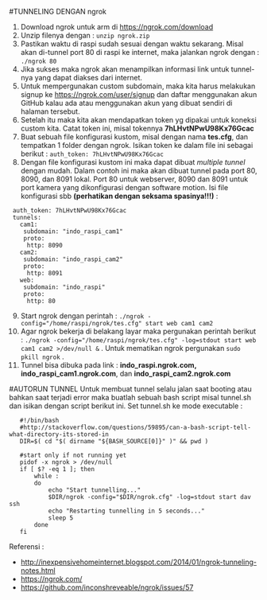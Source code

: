 #TUNNELING DENGAN ngrok
1. Download ngrok untuk arm di https://ngrok.com/download
2. Unzip filenya dengan : `unzip ngrok.zip`
3. Pastikan waktu di raspi sudah sesuai dengan waktu sekarang. Misal akan di-tunnel port 80 di raspi ke internet, maka jalankan ngrok dengan : `./ngrok 80`
4. Jika sukses maka ngrok akan menampilkan informasi link untuk tunnel-nya yang dapat diakses dari internet.
5. Untuk mempergunakan custom subdomain, maka kita harus melakukan signup ke https://ngrok.com/user/signup dan daftar menggunakan akun GitHub kalau ada atau menggunakan akun yang dibuat sendiri di halaman tersebut.
6. Setelah itu maka kita akan mendapatkan token yg dipakai untuk koneksi custom kita. Catat token ini, misal tokennya **7hLHvtNPwU98Kx76Gcac**
7. Buat sebuah file konfigurasi kustom, misal dengan nama **tes.cfg**, dan tempatkan 1 folder dengan ngrok. Isikan token ke dalam file ini sebagai berikut : `auth_token: 7hLHvtNPwU98Kx76Gcac`  
8. Dengan file konfigurasi kustom ini maka dapat dibuat *multiple tunnel* dengan mudah. Dalam contoh ini maka akan dibuat tunnel pada port 80, 8090, dan 8091 lokal. Port 80 untuk webserver, 8090 dan 8091 untuk port kamera yang dikonfigurasi dengan software motion. Isi file konfigurasi sbb **(perhatikan dengan seksama spasinya!!!)** :
 ```
  auth_token: 7hLHvtNPwU98Kx76Gcac
  tunnels:
    cam1:
     subdomain: "indo_raspi_cam1"
     proto:
      http: 8090
    cam2:
     subdomain: "indo_raspi_cam2"
     proto:
      http: 8091
    web:
     subdomain: "indo_raspi"
     proto:
      http: 80
 ```

9. Start ngrok dengan perintah : `./ngrok -config="/home/raspi/ngrok/tes.cfg" start web cam1 cam2`
10. Agar ngrok bekerja di belakang layar maka pergunakan perintah berikut : `./ngrok -config="/home/raspi/ngrok/tes.cfg" -log=stdout start web cam1 cam2 >/dev/null &` . Untuk mematikan ngrok pergunakan `sudo pkill ngrok` .
11. Tunnel bisa dibuka pada link : **indo_raspi.ngrok.com, indo_raspi_cam1.ngrok.com**, dan **indo_raspi_cam2.ngrok.com**

#AUTORUN TUNNEL
Untuk membuat tunnel selalu jalan saat booting atau bahkan saat terjadi error maka buatlah sebuah bash script misal tunnel.sh dan isikan dengan script berikut ini. Set tunnel.sh ke mode executable :

 ```
    #!/bin/bash
    #http://stackoverflow.com/questions/59895/can-a-bash-script-tell-what-directory-its-stored-in
    DIR=$( cd "$( dirname "${BASH_SOURCE[0]}" )" && pwd )
    
    #start only if not running yet
    pidof -x ngrok > /dev/null
    if [ $? -eq 1 ]; then
    	while :
    	do
    		echo "Start tunnelling..."
    		$DIR/ngrok -config="$DIR/ngrok.cfg" -log=stdout start dav ssh
    		echo "Restarting tunnelling in 5 seconds..."
    		sleep 5
    	done
    fi
 ```

Referensi :
- http://inexpensivehomeinternet.blogspot.com/2014/01/ngrok-tunneling-notes.html
- https://ngrok.com/
- https://github.com/inconshreveable/ngrok/issues/57
